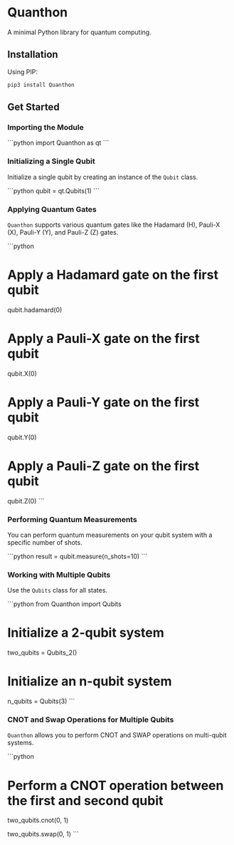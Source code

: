 # Quanthon

A minimal Python library for quantum computing.

## Installation

Using PIP:
```sh
pip3 install Quanthon
```

## Get Started

### Importing the Module

\```python
import Quanthon as qt
\```

### Initializing a Single Qubit

Initialize a single qubit by creating an instance of the `Qubit` class.

\```python
qubit = qt.Qubits(1)
\```

### Applying Quantum Gates

`Quanthon` supports various quantum gates like the Hadamard (H), Pauli-X (X), Pauli-Y (Y), and Pauli-Z (Z) gates.

\```python
# Apply a Hadamard gate on the first qubit
qubit.hadamard(0)

# Apply a Pauli-X gate on the first qubit
qubit.X(0)

# Apply a Pauli-Y gate on the first qubit
qubit.Y(0)

# Apply a Pauli-Z gate on the first qubit
qubit.Z(0)
\```

### Performing Quantum Measurements

You can perform quantum measurements on your qubit system with a specific number of shots.

\```python
result = qubit.measure(n_shots=10)
\```

### Working with Multiple Qubits

Use the `Qubits` class for all states.

\```python
from Quanthon import Qubits

# Initialize a 2-qubit system
two_qubits = Qubits_2()

# Initialize an n-qubit system
n_qubits = Qubits(3)
\```

### CNOT and Swap Operations for Multiple Qubits

`Quanthon` allows you to perform CNOT and SWAP operations on multi-qubit systems.

\```python
# Perform a CNOT operation between the first and second qubit
two_qubits.cnot(0, 1)

two_qubits.swap(0, 1)
\```

